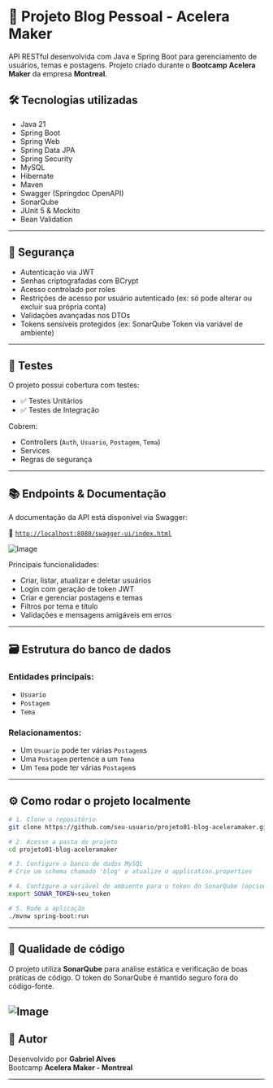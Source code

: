 # 📝 Projeto Blog Pessoal - Acelera Maker

API RESTful desenvolvida com Java e Spring Boot para gerenciamento de usuários, temas e postagens. Projeto criado durante o **Bootcamp Acelera Maker** da empresa **Montreal**.

## 🛠️ Tecnologias utilizadas

- Java 21
- Spring Boot
- Spring Web
- Spring Data JPA
- Spring Security
- MySQL
- Hibernate
- Maven
- Swagger (Springdoc OpenAPI)
- SonarQube
- JUnit 5 & Mockito
- Bean Validation

---

## 🔐 Segurança

- Autenticação via JWT
- Senhas criptografadas com BCrypt
- Acesso controlado por roles
- Restrições de acesso por usuário autenticado (ex: só pode alterar ou excluir sua própria conta)
- Validações avançadas nos DTOs
- Tokens sensíveis protegidos (ex: SonarQube Token via variável de ambiente)

---

## 🧪 Testes

O projeto possui cobertura com testes:

- ✅ Testes Unitários
- ✅ Testes de Integração

Cobrem:
- Controllers (`Auth`, `Usuario`, `Postagem`, `Tema`)
- Services
- Regras de segurança

---

## 📚 Endpoints & Documentação

A documentação da API está disponível via Swagger:

🔗 [`http://localhost:8080/swagger-ui/index.html`](http://localhost:8080/swagger-ui/index.html)

![Image](https://github.com/user-attachments/assets/9dbb77da-9400-480a-99ba-a34a07d61742)

Principais funcionalidades:

- Criar, listar, atualizar e deletar usuários
- Login com geração de token JWT
- Criar e gerenciar postagens e temas
- Filtros por tema e título
- Validações e mensagens amigáveis em erros

---

## 🗃️ Estrutura do banco de dados

### Entidades principais:

- `Usuario`
- `Postagem`
- `Tema`

### Relacionamentos:

- Um `Usuario` pode ter várias `Postagem`s  
- Uma `Postagem` pertence a um `Tema`  
- Um `Tema` pode ter várias `Postagem`s

---

## ⚙️ Como rodar o projeto localmente

```bash
# 1. Clone o repositório
git clone https://github.com/seu-usuario/projeto01-blog-aceleramaker.git

# 2. Acesse a pasta do projeto
cd projeto01-blog-aceleramaker

# 3. Configure o banco de dados MySQL
# Crie um schema chamado 'blog' e atualize o application.properties

# 4. Configure a variável de ambiente para o token do SonarQube (opcional)
export SONAR_TOKEN=seu_token

# 5. Rode a aplicação
./mvnw spring-boot:run
```

---

## 🔎 Qualidade de código

O projeto utiliza **SonarQube** para análise estática e verificação de boas práticas de código. O token do SonarQube é mantido seguro fora do código-fonte.

![Image](https://github.com/user-attachments/assets/fd4ff623-88b8-4d3a-8de7-15c69158b223)
---

## 👤 Autor

Desenvolvido por **Gabriel Alves**  
Bootcamp **Acelera Maker - Montreal**

---



